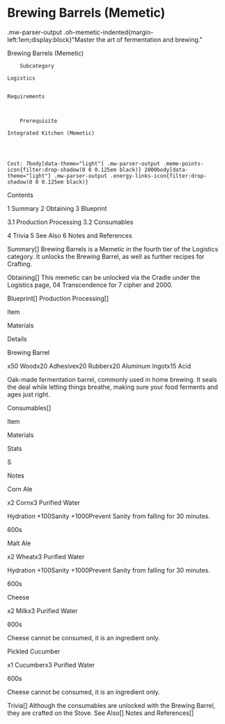 # Brewing Barrels (Memetic)

.mw-parser-output .oh-memetic-indented{margin-left:1em;display:block}"Master the art of fermentation and brewing."

Brewing Barrels (Memetic)


	
		
		
	
	



	
		Subcategory
	
	Logistics


	Requirements


	
		Prerequisite
	
	Integrated Kitchen (Memetic)



	
	Cost: 7body[data-theme="light"] .mw-parser-output .meme-points-icon{filter:drop-shadow(0 0 0.125em black)} 2000body[data-theme="light"] .mw-parser-output .energy-links-icon{filter:drop-shadow(0 0 0.125em black)}





Contents

1 Summary
2 Obtaining
3 Blueprint

3.1 Production Processing
3.2 Consumables


4 Trivia
5 See Also
6 Notes and References



Summary[]
Brewing Barrels is a Memetic in the fourth tier of the Logistics category. It unlocks the Brewing Barrel, as well as further recipes for Crafting.

Obtaining[]
This memetic can be unlocked via the Cradle under the Logistics page, 04 Transcendence for 7 cipher and  2000.

Blueprint[]
Production Processing[]


Item

Materials

Details


Brewing Barrel

x50 Woodx20 Adhesivex20 Rubberx20 Aluminum Ingotx15 Acid

Oak-made fermentation barrel, commonly used in home brewing. It seals the deal while letting things breathe, making sure your food ferments and ages just right.


Consumables[]


Item

Materials

Stats

S

Notes


Corn Ale

x2 Cornx3 Purified Water

Hydration +100Sanity +1000Prevent Sanity from falling for 30 minutes.

600s




Malt Ale

x2 Wheatx3 Purified Water

Hydration +100Sanity +1000Prevent Sanity from falling for 30 minutes.

600s




Cheese

x2 Milkx3 Purified Water



600s

Cheese cannot be consumed, it is an ingredient only.


Pickled Cucumber

x1 Cucumberx3 Purified Water



600s

Cheese cannot be consumed, it is an ingredient only.


Trivia[]
Although the consumables are unlocked with the Brewing Barrel, they are crafted on the Stove.
See Also[]
Notes and References[]
